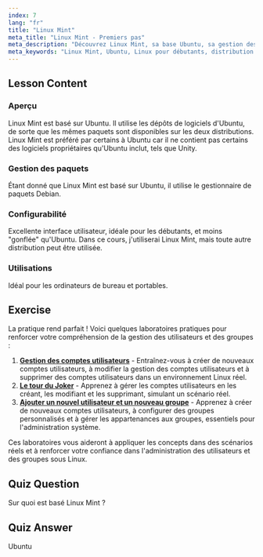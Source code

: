```yaml
---
index: 7
lang: "fr"
title: "Linux Mint"
meta_title: "Linux Mint - Premiers pas"
meta_description: "Découvrez Linux Mint, sa base Ubuntu, sa gestion des paquets et pourquoi il est excellent pour les débutants. Découvrez ses fonctionnalités et comment démarrer dès aujourd'hui !"
meta_keywords: "Linux Mint, Ubuntu, Linux pour débutants, distribution Linux, tutoriel Linux, gestionnaire de paquets Debian, guide Linux"
---
```


## Lesson Content

### Aperçu

Linux Mint est basé sur Ubuntu. Il utilise les dépôts de logiciels d'Ubuntu, de sorte que les mêmes paquets sont disponibles sur les deux distributions. Linux Mint est préféré par certains à Ubuntu car il ne contient pas certains des logiciels propriétaires qu'Ubuntu inclut, tels que Unity.

### Gestion des paquets

Étant donné que Linux Mint est basé sur Ubuntu, il utilise le gestionnaire de paquets Debian.

### Configurabilité

Excellente interface utilisateur, idéale pour les débutants, et moins "gonflée" qu'Ubuntu. Dans ce cours, j'utiliserai Linux Mint, mais toute autre distribution peut être utilisée.

### Utilisations

Idéal pour les ordinateurs de bureau et portables.

## Exercise

La pratique rend parfait ! Voici quelques laboratoires pratiques pour renforcer votre compréhension de la gestion des utilisateurs et des groupes :

1. **[Gestion des comptes utilisateurs](https://labex.io/fr/labs/linux-user-account-management-49)** - Entraînez-vous à créer de nouveaux comptes utilisateurs, à modifier la gestion des comptes utilisateurs et à supprimer des comptes utilisateurs dans un environnement Linux réel.
2. **[Le tour du Joker](https://labex.io/fr/labs/linux-the-joker-s-trick-270247)** - Apprenez à gérer les comptes utilisateurs en les créant, les modifiant et les supprimant, simulant un scénario réel.
3. **[Ajouter un nouvel utilisateur et un nouveau groupe](https://labex.io/fr/labs/linux-add-new-user-and-group-17987)** - Apprenez à créer de nouveaux comptes utilisateurs, à configurer des groupes personnalisés et à gérer les appartenances aux groupes, essentiels pour l'administration système.

Ces laboratoires vous aideront à appliquer les concepts dans des scénarios réels et à renforcer votre confiance dans l'administration des utilisateurs et des groupes sous Linux.

## Quiz Question

Sur quoi est basé Linux Mint ?

## Quiz Answer

Ubuntu